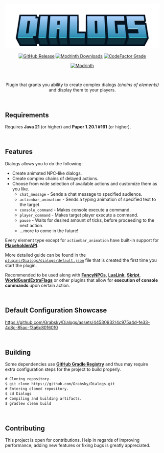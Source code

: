 <div align="center">

![Logo](https://github.com/Grabsky/Dialogs/blob/main/assets/logo.png)

[![GitHub Release](https://img.shields.io/github/v/release/Grabsky/Dialogs?logo=github&labelColor=%2324292F&color=%23454F5A)](https://github.com/Grabsky/Dialogs/releases/latest)
[![Modrinth Downloads](https://img.shields.io/modrinth/dt/dialogs?logo=modrinth&logoColor=white&label=downloads&labelColor=%23139549&color=%2318c25f)](https://modrinth.com/plugin/dialogs)
[![CodeFactor Grade](https://img.shields.io/codefactor/grade/github/Grabsky/Dialogs?logo=codefactor&logoColor=white&label=%20)](https://www.codefactor.io/repository/github/grabsky/dialogs/issues/main)

[![Modrinth](https://cdn.jsdelivr.net/npm/@intergrav/devins-badges@3/assets/compact/available/modrinth_vector.svg)](https://modrinth.com/plugin/dialogs)

<br />

Plugin that grants you ability to create complex dialogs *(chains of elements)* and display them to your players.

</div>

<br />

## Requirements
Requires **Java 21** (or higher) and **Paper 1.20.1 #161** (or higher).

<br />

## Features
Dialogs allows you to do the following:
- Create animated NPC-like dialogs.
- Create complex chains of delayed actions.
- Choose from wide selection of available actions and customize them as you like.
  - `chat_message` - Sends a chat message to specified audience.
  - `actionbar_animation` - Sends a typing animation of specified text to the target.
  - `console_command` - Makes console execute a command.
  - `player_command` - Makes target player execute a command.
  - `pause` - Waits for desired amount of ticks, before proceeding to the next action.
  - ...more to come in the future!

Every element type except for `actionbar_animation` have built-in support for **[PlaceholderAPI](https://github.com/PlaceholderAPI/PlaceholderAPI)**.

More detailed guide can be found in the [`plugins/Dialogs/dialogs/default.json`](https://github.com/Grabsky/Dialogs/blob/main/src/main/resources/example.json) file that is created the first time you start the plugin.

Recommended to be used along with **[FancyNPCs](https://github.com/FancyMcPlugins/FancyNpcs)**, **[LuaLink](https://github.com/LuaLink/LuaLink)**, **[Skript](https://github.com/SkriptLang/Skript)**, **[WorldGuardExtraFlags](https://github.com/aromaa/WorldGuardExtraFlags)** or other plugins that allow for **execution of console commands** upon certain action.

<br />

## Default Configuration Showcase
https://github.com/Grabsky/Dialogs/assets/44530932/4c975a4d-fe33-4c8c-85ac-f3a6c80160f0

<br />

## Building
Some dependencies use **[GitHub Gradle Registry](https://docs.github.com/en/packages/working-with-a-github-packages-registry/working-with-the-gradle-registry)** and thus may require extra configuration steps for the project to build properly.

```shell
# Cloning repository.
$ git clone https://github.com/Grabsky/Dialogs.git
# Entering cloned repository.
$ cd Dialogs
# Compiling and building artifacts.
$ gradlew clean build
```

<br />

## Contributing
This project is open for contributions. Help in regards of improving performance, adding new features or fixing bugs is greatly appreciated.
